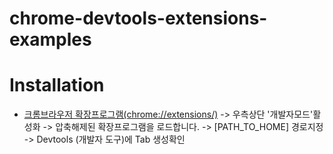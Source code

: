 # chrome-devtools-extensions-examples

# Installation
- [크롬브라우저 확장프로그램(chrome://extensions/)](chrome://extensions/) -> 우측상단 '개발자모드'활성화 -> 압축해제된 확장프로그램을 로드합니다. -> [PATH_TO_HOME] 경로지정 -> Devtools (개발자 도구)에 Tab 생성확인



